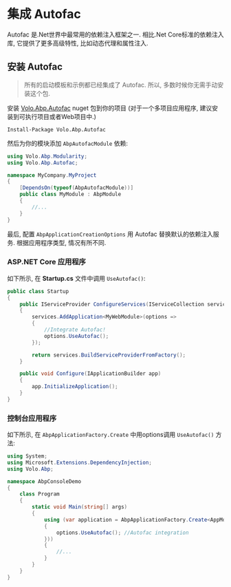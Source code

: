 # 集成 Autofac 

Autofac 是.Net世界中最常用的依赖注入框架之一. 相比.Net Core标准的依赖注入库, 它提供了更多高级特性, 比如动态代理和属性注入.

## 安装 Autofac 

> 所有的启动模板和示例都已经集成了 Autofac. 所以, 多数时候你无需手动安装这个包.

安装 [Volo.Abp.Autofac](https://www.nuget.org/packages/Volo.Abp.Autofac) nuget 包到你的项目 (对于一个多项目应用程序, 建议安装到可执行项目或者Web项目中.)

````
Install-Package Volo.Abp.Autofac
````

然后为你的模块添加 `AbpAutofacModule` 依赖:

```csharp
using Volo.Abp.Modularity;
using Volo.Abp.Autofac;

namespace MyCompany.MyProject
{
    [DependsOn(typeof(AbpAutofacModule))]
    public class MyModule : AbpModule
    {
        //...
    }
}
```

最后, 配置 `AbpApplicationCreationOptions` 用 Autofac 替换默认的依赖注入服务. 根据应用程序类型, 情况有所不同.

### ASP.NET Core 应用程序

如下所示, 在 **Startup.cs** 文件中调用 `UseAutofac()`:

````csharp
public class Startup
{
    public IServiceProvider ConfigureServices(IServiceCollection services)
    {
        services.AddApplication<MyWebModule>(options =>
        {
            //Integrate Autofac!
            options.UseAutofac();
        });

        return services.BuildServiceProviderFromFactory();
    }

    public void Configure(IApplicationBuilder app)
    {
        app.InitializeApplication();
    }
}
````

### 控制台应用程序

如下所示, 在 `AbpApplicationFactory.Create` 中用options调用 `UseAutofac()` 方法:

````csharp
using System;
using Microsoft.Extensions.DependencyInjection;
using Volo.Abp;

namespace AbpConsoleDemo
{
    class Program
    {
        static void Main(string[] args)
        {
            using (var application = AbpApplicationFactory.Create<AppModule>(options =>
            {
                options.UseAutofac(); //Autofac integration
            }))
            {
                //...
            }
        }
    }
}
````

